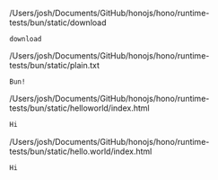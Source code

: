 /Users/josh/Documents/GitHub/honojs/hono/runtime-tests/bun/static/download
```
download
```
/Users/josh/Documents/GitHub/honojs/hono/runtime-tests/bun/static/plain.txt
```
Bun!
```
/Users/josh/Documents/GitHub/honojs/hono/runtime-tests/bun/static/helloworld/index.html
```html
Hi

```
/Users/josh/Documents/GitHub/honojs/hono/runtime-tests/bun/static/hello.world/index.html
```html
Hi

```
